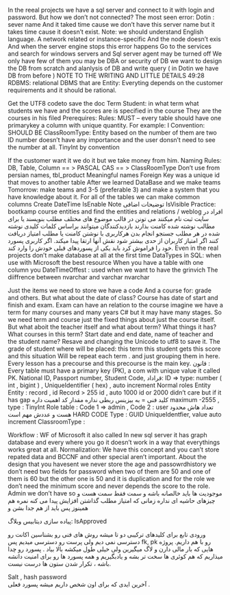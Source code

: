 In the reeal projects we have a sql server and connect to it with login and password.
But how we don’t not connected? The most seen error:
Dotin : sever name
And it taked time cause we don’t have this server name but it takes time cause it doesn’t exist.
Note: we should understand English language.
A network related or instance-specific
And the node doesn’t exis
And when the server engine stops this error happens
Go to the services and search for windows servers and
Sql server agent may be turned off
We only have few of them you may be DBA or security of DB we want to design the DB from scratch and alanlysis of DB and write query ( in Dotin we have DB from before )
NOTE TO THE WRITING AND LITTLE DETAILS
49:28
RDBMS: relational DBMS that are
Entity:
Everyting depends on the customer requirements and it should be rational.

Get the UTF8 codeto save the doc
Term Student: in what term what students we have and the scores are is specified in the course
They are the courses in his filed
Prerequires:
Rules: MUST – every table should have one primarykey a column with unique quantity. For example:
I
Convention: SHOULD BE
ClassRoomType:
Entity based on the number of them are two
ID number doesn’t have any importance and the user donsn’t need to see the number at all.
TinyInt by convention

If the customer want it we do it but we take money from him.
Naming Rules:
DB, Table, Column == > PASCAL CAS == > ClassRoomType
Don’t use from persian names, tbl_product
Meaningful names
Foreign Key was a unique id that moves to another table
After we learned DataBase and we make teams
Tomorrow: make teams and 3-5 (preferable 3) and make a system that you have knowledge about it.
For all of the tables we can make common columns
Create DateTime
IsEnable
Note توضیحات اضافی
IsVisible
Practice: bootkamp course entities and find the entities and relations / weblog
افراد در سایت ثبت نام میکنند می تونن در قالب موضوع های مختلف مطلب بنویسند یا برای مطالب نوشته شده کامنت بذارند بازدیدکنندگان میتوانند براساس کلمات کلیدی نوشته شده در هر مطلب جستجو انجام بدن هرکاربری با نوشتن کامنت یا مطلب امتیاز دریافت کنند اگر امتیاز کاربران از حدی بیشتر شود نقش آنها ارتقا پیدا میکند. اگر کاربری پسورد خود را فراموش کرد باید یکی از پسوردهای قبلی خودش را وارد کند.
Even in the real projects don’t make database at all at the first time
DataTypes in SQL: when use with Microsoft the best resource
When you have a table with one column you
DateTimeOffest : used when we want to have the grinvich
The diiffrence between nvarchar and varchar
nvarchar

Just the items we need to store we have a code
And a course for: grade and others.
But what about the date of class? Course has date of start and finish and exam. Exam can have an relation to the course imagine we have a term for many courses and many years C# but it may have many stages. So we need term and course just the fixed things about just the course itself. But what aboit the teacher itself and what about term? What things it has? What courses in this term?
Start date and end date, name of teacher and the student name?
Resave and changing the Unicode to utf8 to save it.
The grade of student where will be placed: this term this student gets this score and this situation
Will be repeat each term . and just grouping them in here. Every lesson has a precourse and this precourse is the main key.
قانون :
Every table must have a primary key (PK), a com with unique value it called PK.
National ID, Passport number, Student Code,
قراداد:
ID => type: number ( int , bigint ) , UniqueIdentifier ( hex) , auto increment
Normal roles
Entity
Entity : record , id
Record > 255 id , auto
1000 id or 2000 didn’t care but if it has gap
کلید فنی = به بیزینس ربطی نداره
مقدار کد اهمیت داره maximum -2555 , type : TinyInt
Role table : Code 1 => admin , Code 2 : user
تعداد هاش محدود هست و عددش مهم است HARD CODE
Type : GUID UniqueIdentfier, value auto increment
ClassroomType :

Workflow :
WF of Microsoft it also called
In new sql server it has graph database and every where you go it doesn’t work in a way that everythings works great at all.
Normalization:
We have this concept and you can’t store repated data and BCCNF and other special aren’t important.
About the design that you havesent we never store the age and passowrdhistory we don’t need two fields for password when two of them are 50 and one of them is 60 but the other one is 50 and it is duplication and for the role we don’t need the minimum score and never depends the score to the role.
Admin we don’t have so
موجودیت ها باید خالصانه باشه و سمت فقط سمت هست و چیزهای حاشیه ای نداره
زمانی که امتیاز مطلب گذاشتن افزایش پیدا می کنه نمره هم همینوز پس باید از هم جدا بشن و

پیاده سازی دیتابیس وبلاگ:
IsApproved

ورودی تابع برای کلیدهای ترکیبی دو تا میشه
روش های فنی رو بشناسین
اکانت رو دسترسی نمی دیم ولی پرست رو دسترسی میدیم پس fk, pk رو با هم داریم.
پروژه هایی که بار مالی دارن و لاگ میگیرین ولی خیلی طول میکشه بالا بیاد .
پسورد رو چدا میذاریم که هم کوئری ها سخت تر بشه و یادبگیریم و همه پسورد ها رو برای امنیت داتشه باشه ،
تکرار شدن ستون ها درست نیست.

Salt , hash password  
آخرین ایدی که برای اون شخص داریم میشه پسورد فعلی .
